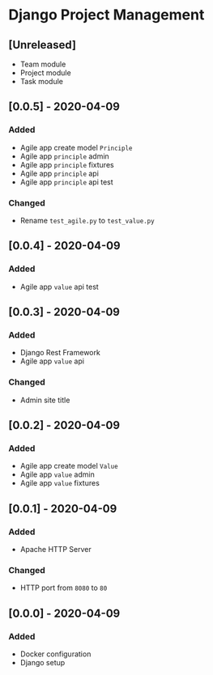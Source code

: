 # Django Project Management

## [Unreleased]
- Team module
- Project module
- Task module

## [0.0.5] - 2020-04-09
### Added
- Agile app create model `Principle`
- Agile app `principle` admin
- Agile app `principle` fixtures
- Agile app `principle` api
- Agile app `principle` api test

### Changed
- Rename `test_agile.py` to `test_value.py`

## [0.0.4] - 2020-04-09
### Added
- Agile app `value` api test

## [0.0.3] - 2020-04-09
### Added
- Django Rest Framework
- Agile app `value` api

### Changed
- Admin site title

## [0.0.2] - 2020-04-09
### Added
- Agile app create model `Value`
- Agile app `value` admin
- Agile app `value` fixtures

## [0.0.1] - 2020-04-09
### Added
- Apache HTTP Server

### Changed
- HTTP port from `8080` to `80`

## [0.0.0] - 2020-04-09
### Added
- Docker configuration
- Django setup
